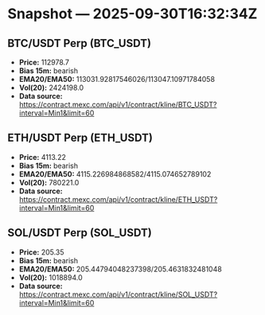 # Snapshot — 2025-09-30T16:32:34Z

## BTC/USDT Perp (BTC_USDT)
- **Price:** 112978.7
- **Bias 15m:** bearish
- **EMA20/EMA50:** 113031.92817546026/113047.10971784058
- **Vol(20):** 2424198.0
- **Data source:** https://contract.mexc.com/api/v1/contract/kline/BTC_USDT?interval=Min1&limit=60

## ETH/USDT Perp (ETH_USDT)
- **Price:** 4113.22
- **Bias 15m:** bearish
- **EMA20/EMA50:** 4115.226984868582/4115.074652789102
- **Vol(20):** 780221.0
- **Data source:** https://contract.mexc.com/api/v1/contract/kline/ETH_USDT?interval=Min1&limit=60

## SOL/USDT Perp (SOL_USDT)
- **Price:** 205.35
- **Bias 15m:** bearish
- **EMA20/EMA50:** 205.44794048237398/205.4631832481048
- **Vol(20):** 1018894.0
- **Data source:** https://contract.mexc.com/api/v1/contract/kline/SOL_USDT?interval=Min1&limit=60
